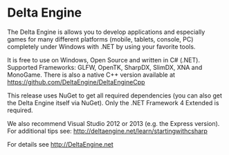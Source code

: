 Delta Engine
============

The Delta Engine is allows you to develop applications and especially games for many different platforms (mobile, tablets, console, PC) completely under Windows with .NET by using your favorite tools.

It is free to use on Windows, Open Source and written in C# (.NET). Supported Frameworks: GLFW, OpenTK, SharpDX, SlimDX, XNA and MonoGame. There is also a native C++ version available at https://github.com/DeltaEngine/DeltaEngineCpp

This release uses NuGet to get all required dependencies (you can also get the Delta Engine itself via NuGet). Only the .NET Framework 4 Extended is required.

We also recommend Visual Studio 2012 or 2013 (e.g. the Express version). For additional tips see: http://deltaengine.net/learn/startingwithcsharp

For details see http://DeltaEngine.net